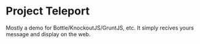 Project Teleport
================

Mostly a demo for Bottle/KnockoutJS/GruntJS, etc. It simply recives yours message and display on the web.
